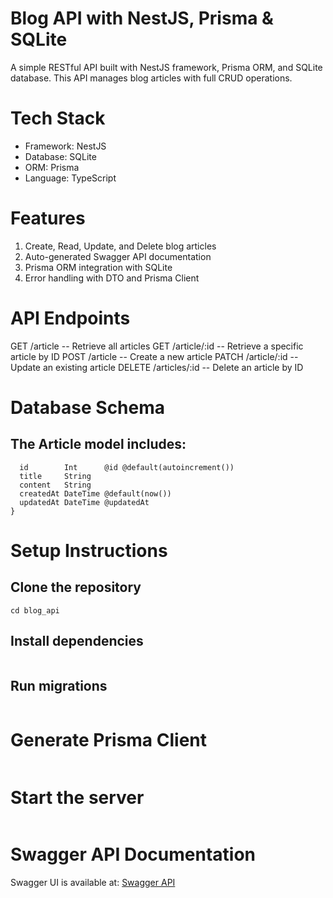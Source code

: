 # Blog API with NestJS, Prisma & SQLite
A simple RESTful API built with NestJS framework, Prisma ORM, and SQLite database.
This API manages blog articles with full CRUD operations.


# Tech Stack
- Framework: NestJS
- Database: SQLite
- ORM: Prisma
- Language: TypeScript


# Features
1. Create, Read, Update, and Delete blog articles
2. Auto-generated Swagger API documentation
3. Prisma ORM integration with SQLite
4. Error handling with DTO and Prisma Client


# API Endpoints
GET	/article	 -- Retrieve all articles
GET	/article/:id	-- Retrieve a specific article by ID
POST	/article	-- Create a new article
PATCH	/article/:id	-- Update an existing article
DELETE	/articles/:id	-- Delete an article by ID


# Database Schema

## The Article model includes:
```model Article {
  id        Int      @id @default(autoincrement())
  title     String
  content   String
  createdAt DateTime @default(now())
  updatedAt DateTime @updatedAt
}
```


# Setup Instructions
## Clone the repository
```git clone [<blog-app>](https://github.com/amazingawwal/blog_app)
cd blog_api
```

## Install dependencies
```npm install
```

## Run migrations
```npx prisma migrate dev --name initial-db-migration
```

# Generate Prisma Client
```npx prisma generate
```

# Start the server
``` npm run start:dev
```

# Swagger API Documentation
Swagger UI is available at:
[Swagger API](http://localhost:3000/api)
